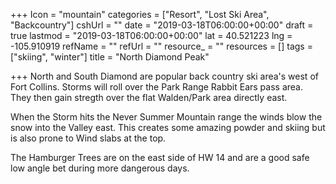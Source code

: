 +++
Icon = "mountain"
categories = ["Resort", "Lost Ski Area", "Backcountry"]
cshUrl = ""
date = "2019-03-18T06:00:00+00:00"
draft = true
lastmod = "2019-03-18T06:00:00+00:00"
lat = 40.521223
lng = -105.910919
refName = ""
refUrl = ""
resource_ = ""
resources = []
tags = ["skiing", "winter"]
title = "North Diamond Peak"

+++
North and South Diamond are popular back country ski area's west of Fort Collins.  Storms will roll over the Park Range Rabbit Ears pass area.  They then gain stregth over the flat Walden/Park area directly east.  

When the Storm hits the Never Summer Mountain range the winds blow the snow into the Valley east.  This creates some amazing powder and skiing but is also prone to Wind slabs at the top.

The Hamburger Trees are on the east side of HW 14 and are a good safe low angle bet during more dangerous days.